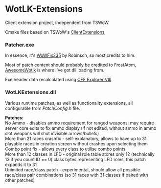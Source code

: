 # WotLK-Extensions
Client extension project, independent from TSWoW.  
  
Cmake files based on TSWoW's [ClientExtensions](https://github.com/tswow/tswow/tree/master/misc/client-extensions)  
  
### Patcher.exe
In essence, it's [WoWFix335](https://github.com/robinsch/WoWFix335) by Robinsch, so most credits to him.  
  
Most of patch content should probably be credited to FrostAtom, [AwesomeWotlk](https://github.com/FrostAtom/awesome_wotlk/blob/main/src/AwesomeWotlkPatch/Patch.h) is where I've got dll loading from.  
  
Exe header data recalculated using [CFF Explorer VIII](https://ntcore.com/explorer-suite/).  
  
### WotLKExtensions.dll
Various runtime patches, as well as functionality extensions, all configurable from *PatchConfig.h* file.  
  
**Patches:**  
No Ammo - disables ammo requirement for ranged weapons; may require server core edits to fix ammo display (if not edited, without ammo in ammo slot weapons will shot invisible arrows/bullets)  
More than 21 races crashfix - self-explanatory, allows to have up to 31 playable races in creation screen without crashes upon selecting them  
Combo point fix - allows every class to utilise combo points  
More than 12 classes in LFD - original role table stores only 12 (technically 13 if you count ID == 0) class bytes representing LFD roles, this patch expands it to 31  
Unimited race/class patch - experimental, should allow all possible race/class pair combinations (so 31 races with 31 classes if paired with other patches)
